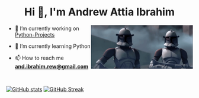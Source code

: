 <h1 align="center">Hi 👋, I'm Andrew Attia Ibrahim</h1>
<img align="right" alt="Coding" width="275" src="89j8.gif" loop autoplay>

- 🔭 I’m currently working on [Python-Projects](https://github.com/Shetshay/Python_Projects) 

- 🌱 I’m currently learning Python

- 📫 How to reach me **and.ibrahim.rew@gmail.com**

<br />

[![GitHub stats](https://github-readme-stats.vercel.app/api?username=shetshay&show_icons=true&theme=dark)](https://github.com/shetshay/github-readme-stats)
[![GitHub Streak](https://streak-stats.demolab.com/?user=shetshay&theme=dark)](https://git.io/streak-stats)

